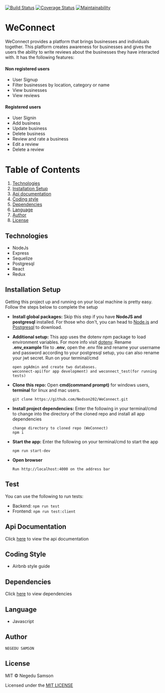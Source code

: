 [![Build Status](https://travis-ci.org/Nedson202/WeConnect.svg?branch=develop)](https://travis-ci.org/Nedson202/WeConnect)
[![Coverage Status](https://coveralls.io/repos/github/Nedson202/WeConnect/badge.svg?branch=api-documentation)](https://coveralls.io/github/Nedson202/WeConnect?branch=api-documentation)
[![Maintainability](https://api.codeclimate.com/v1/badges/6808b37fda49d6be7e63/maintainability)](https://codeclimate.com/github/Nedson202/WeConnect/maintainability)

# WeConnect
WeConnect provides a platform that brings businesses and individuals together. This platform creates awareness for businesses and gives the users the ability to write reviews about the businesses they have interacted with. 
It has the following features:

#### Non registered users
* User Signup
* Filter businesses by location, category or name
* View businesses
* View reviews

#### Registered users
* User Signin
* Add business
* Update business
* Delete business
* Review and rate a business
* Edit a review
* Delete a review


# Table of Contents
1. [Technologies](https://github.com/Nedson202/WeConnect#technologies)
2. [Installation Setup](https://github.com/Nedson202/WeConnect#installation-setup)
3. [Api documentation](https://github.com/Nedson202/WeConnect#api-documentation)
4. [Coding style](https://github.com/Nedson202/WeConnect#coding-style)
5. [Dependencies](https://github.com/Nedson202/WeConnect#dependencies)
6. [Language](https://github.com/Nedson202/WeConnect#language)
7. [Author](https://github.com/Nedson202/WeConnect#author)
8. [License](https://github.com/Nedson202/WeConnect#license)


## Technologies
* NodeJs
* Express
* Sequelize
* Postgresql
* React
* Redux

## Installation Setup
Getting this project up and running on your local machine is pretty easy. Follow the steps below to complete the setup
* **Install global packages:** Skip this step if you have **NodeJS and postgresql** installed. For those who don't, you can head to [Node.js](https://nodejs.org/en/download/) and [Postgresql](https://www.postgresql.org/download/) to download.
    
* **Additional setup:** This app uses the dotenv npm package to load environment variables. For more info visit [dotenv](https://www.npmjs.com/package/dotenv). Rename **.env_example** file to **.env**, open the .env file and rename your username and password according to your postgresql setup, you can also rename your jwt secret. Run on your terminal/cmd

      open pgAdmin and create two databases. 
      weconnect-api(for app development) and weconnect_test(for running tests)

* **Clone this repo:** Open **cmd(command prompt)** for windows users, **terminal** for linux and mac users. 
    
      git clone https://github.com/Nedson202/WeConnect.git

* **Install project dependencies:** Enter the following in your terminal/cmd to change into the directory of the cloned repo and install all app dependencies

      change directory to cloned repo (WeConnect)
      npm i
      
* **Start the app:** Enter the following on your terminal/cmd to start the app
    
      npm run start-dev
      
* **Open browser**

      Run http://localhost:4000 on the address bar
      
## Test
 You can use the following to run tests:
* Backend:      `npm run test`
* Frontend:     `npm run test:client`


## Api Documentation
Click [here](https://weconnect-samson.herokuapp.com/api-docs/) to view the api documentation 

## Coding Style
* Airbnb style guide

## Dependencies
Click [here](https://github.com/Nedson202/WeConnect/blob/develop/package.json) to view dependencies

## Language
* Javascript
      
## Author

    NEGEDU SAMSON
      
## License

MIT © Negedu Samson

Licensed under the [MIT LICENSE](https://github.com/Nedson202/WeConnect/blob/develop/LICENSE)
